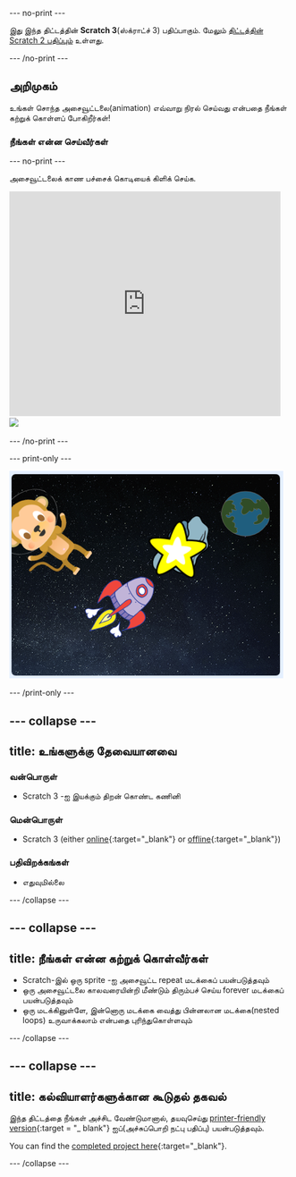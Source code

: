 \--- no-print \---

இது இந்த திட்டத்தின் **Scratch 3**(ஸ்க்ராட்ச் 3) பதிப்பாகும். மேலும் [திட்டத்தின் Scratch 2 பதிப்பும்](https://projects.raspberrypi.org/en/projects/lost-in-space-scratch2) உள்ளது.

\--- /no-print \---

## அறிமுகம்

உங்கள் சொந்த அசைவூட்டலை(animation) எவ்வாறு நிரல் செய்வது என்பதை நீங்கள் கற்றுக் கொள்ளப் போகிறீர்கள்!

### நீங்கள் என்ன செய்வீர்கள்

\--- no-print \---

அசைவூட்டலைக் காண பச்சைக் கொடியைக் கிளிக் செய்க.

<div class="scratch-preview">
  <iframe allowtransparency="true" width="485" height="402" src="https://scratch.mit.edu/projects/embed/276873231/?autostart=false" frameborder="0" scrolling="no"></iframe>
  <img src="images/space-final.png">
</div>

\--- /no-print \---

\--- print-only \---

![நிறைவு செய்யப்பட்ட திட்டம்](images/showcase_static.png)

\--- /print-only \---

## \--- collapse \---

## title: உங்களுக்கு தேவையானவை

### வன்பொருள்

- Scratch 3 -ஐ இயக்கும் திறன் கொண்ட கணினி

### மென்பொருள்

- Scratch 3 (either [online](https://rpf.io/scratchon){:target="_blank"} or [offline](https://rpf.io/scratchoff){:target="_blank"})

### பதிவிறக்கங்கள்

- எதுவுமில்லை

\--- /collapse \---

## \--- collapse \---

## title: நீங்கள் என்ன கற்றுக் கொள்வீர்கள்

- Scratch-இல் ஒரு sprite -ஐ அசைவூட்ட repeat மடக்கைப் பயன்படுத்தவும்
- ஒரு அசைவூட்டலை காலவரையின்றி மீண்டும் திரும்பச் செய்ய forever மடக்கைப் பயன்படுத்தவும்
- ஒரு மடக்கினுள்ளே, இன்னொரு மடக்கை வைத்து பின்னலான மடக்கை(nested loops) உருவாக்கலாம் என்பதை புரிந்துகொள்ளவும்

\--- /collapse \---

## \--- collapse \---

## title: கல்வியாளர்களுக்கான கூடுதல் தகவல்

இந்த திட்டத்தை நீங்கள் அச்சிட வேண்டுமானால், தயவுசெய்து [printer-friendly version](https://projects.raspberrypi.org/en/projects/lost-in-space/print){:target = "_ blank"} ஐப்(அச்சுப்பொறி நட்பு பதிப்பு) பயன்படுத்தவும்.

You can find the [completed project here](https://rpf.io/p/en/lost-in-space-get){:target="_blank"}.

\--- /collapse \---
